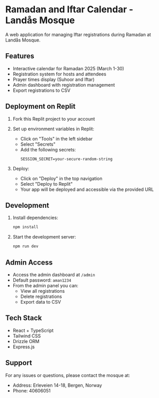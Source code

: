 # Ramadan and Iftar Calendar - Landås Mosque

A web application for managing Iftar registrations during Ramadan at Landås Mosque.

## Features

- Interactive calendar for Ramadan 2025 (March 1-30)
- Registration system for hosts and attendees
- Prayer times display (Suhoor and Iftar)
- Admin dashboard with registration management
- Export registrations to CSV

## Deployment on Replit

1. Fork this Replit project to your account

2. Set up environment variables in Replit:
   - Click on "Tools" in the left sidebar
   - Select "Secrets"
   - Add the following secrets:
     ```
     SESSION_SECRET=your-secure-random-string
     ```

3. Deploy:
   - Click on "Deploy" in the top navigation
   - Select "Deploy to Replit"
   - Your app will be deployed and accessible via the provided URL

## Development

1. Install dependencies:
   ```bash
   npm install
   ```

2. Start the development server:
   ```bash
   npm run dev
   ```

## Admin Access

- Access the admin dashboard at `/admin`
- Default password: `aman1234`
- From the admin panel you can:
  - View all registrations
  - Delete registrations
  - Export data to CSV

## Tech Stack

- React + TypeScript
- Tailwind CSS
- Drizzle ORM
- Express.js

## Support

For any issues or questions, please contact the mosque at:
- Address: Erleveien 14-18, Bergen, Norway
- Phone: 40606051
